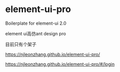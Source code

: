 # element-ui-pro
Boilerplate for element-ui 2.0

element ui高仿ant design pro

目前只有个架子

https://njleonzhang.github.io/element-ui-pro/

https://njleonzhang.github.io/element-ui-pro/#/login
